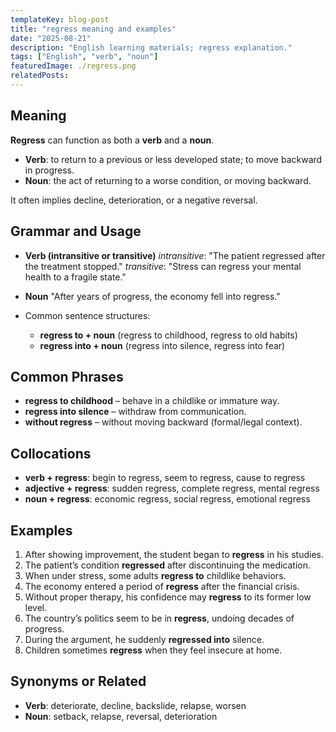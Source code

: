 ```yaml
---
templateKey: blog-post
title: "regress meaning and examples"
date: "2025-08-21"
description: "English learning materials; regress explanation."
tags: ["English", "verb", "noun"]
featuredImage: ./regress.png
relatedPosts:
---
```


## Meaning

**Regress** can function as both a **verb** and a **noun**.

- **Verb**: to return to a previous or less developed state; to move backward in progress.
- **Noun**: the act of returning to a worse condition, or moving backward.

It often implies decline, deterioration, or a negative reversal.

## Grammar and Usage

- **Verb (intransitive or transitive)**
  _intransitive_: "The patient regressed after the treatment stopped."
  _transitive_: "Stress can regress your mental health to a fragile state."

- **Noun**
  "After years of progress, the economy fell into regress."

- Common sentence structures:

  - **regress to + noun** (regress to childhood, regress to old habits)
  - **regress into + noun** (regress into silence, regress into fear)

## Common Phrases

- **regress to childhood** – behave in a childlike or immature way.
- **regress into silence** – withdraw from communication.
- **without regress** – without moving backward (formal/legal context).

## Collocations

- **verb + regress**: begin to regress, seem to regress, cause to regress
- **adjective + regress**: sudden regress, complete regress, mental regress
- **noun + regress**: economic regress, social regress, emotional regress

## Examples

1. After showing improvement, the student began to **regress** in his studies.
2. The patient’s condition **regressed** after discontinuing the medication.
3. When under stress, some adults **regress to** childlike behaviors.
4. The economy entered a period of **regress** after the financial crisis.
5. Without proper therapy, his confidence may **regress** to its former low level.
6. The country’s politics seem to be in **regress**, undoing decades of progress.
7. During the argument, he suddenly **regressed into** silence.
8. Children sometimes **regress** when they feel insecure at home.

## Synonyms or Related

- **Verb**: deteriorate, decline, backslide, relapse, worsen
- **Noun**: setback, relapse, reversal, deterioration

